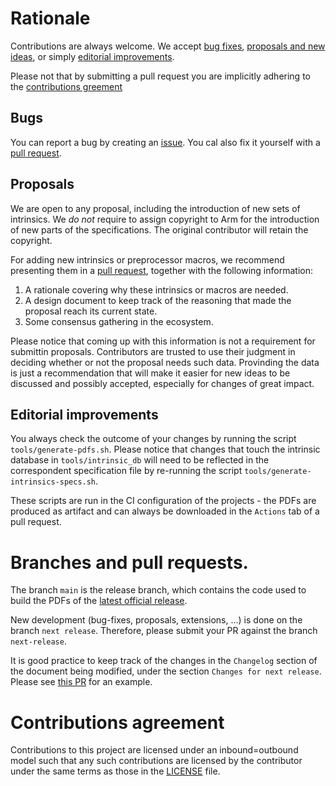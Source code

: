 # Rationale

Contributions are always welcome. We accept [bug fixes](#bugs),
[proposals and new ideas](#proposal), or simply [editorial
improvements](#editorial-improvements).

Please not that by submitting a pull request you are implicitly
adhering to the [contributions greement](#contributions-agreement)

## Bugs

You can report a bug by creating an
[issue](https://github.com/ARM-software/acle/issues). You cal also fix
it yourself with a [pull
request](https://github.com/ARM-software/acle/pulls).

## Proposals

We are open to any proposal, including the introduction of new sets of
intrinsics. We _do not_ require to assign copyright to Arm for the
introduction of new parts of the specifications. The original
contributor will retain the copyright.

For adding new intrinsics or preprocessor macros, we recommend
presenting them in a [pull
request](https://github.com/ARM-software/acle/pulls), together with
the following information:

1. A rationale covering why these intrinsics or macros are needed.
2. A design document to keep track of the reasoning that made the
   proposal reach its current state.
3. Some consensus gathering in the ecosystem.

Please notice that coming up with this information is not a
requirement for submittin proposals. Contributors are trusted to use
their judgment in deciding whether or not the proposal needs such
data. Provinding the data is just a recommendation that will make it
easier for new ideas to be discussed and possibly accepted, especially
for changes of great impact.

## Editorial improvements

You always check the outcome of your changes by running the script
`tools/generate-pdfs.sh`. Please notice that changes that touch the
intrinsic database in `tools/intrinsic_db` will need to be reflected
in the correspondent specification file by re-running the script
`tools/generate-intrinsics-specs.sh`.

These scripts are run in the CI configuration of the projects - the
PDFs are produced as artifact and can always be downloaded in the
`Actions` tab of a pull request.

# Branches and pull requests.

The branch `main` is the release branch, which contains the code used
to build the PDFs of the [latest official
release](https://github.com/ARM-software/acle/releases/latest).

New development (bug-fixes, proposals, extensions, ...) is done on the
branch `next release`. Therefore, please submit your PR against the
branch `next-release`.

It is good practice to keep track of the changes in the `Changelog`
section of the document being modified, under the section `Changes for
next release`. Please see [this
PR](https://github.com/ARM-software/acle/pull/19) for an
example.

# Contributions agreement

Contributions to this project are licensed under an inbound=outbound
model such that any such contributions are licensed by the contributor
under the same terms as those in the [LICENSE](LICENSE) file.
